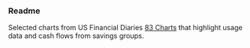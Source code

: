 ### Readme

Selected charts from US Financial Diaries [83 Charts](http://www.usfinancialdiaries.org/83-charts) that highlight usage data and cash flows from savings groups.
